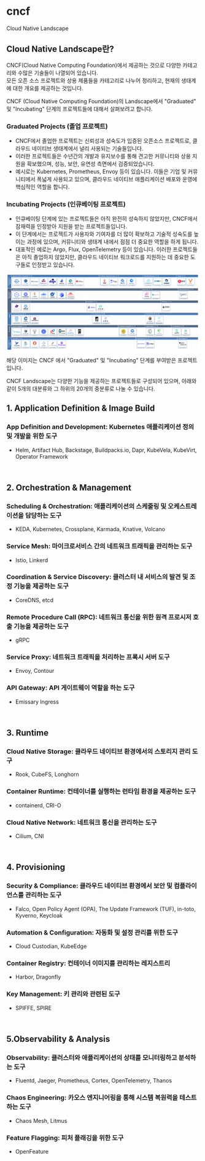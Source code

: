 # cncf
Cloud Native Landscape  

## Cloud Native Landscape란?
CNCF(Cloud Native Computing Foundation)에서 제공하는 것으로 다양한 카테고리와 수많은 기술들이 나열되어 있습니다.  
모든 오픈 소스 프로젝트와 상용 제품들을 카테고리로 나누어 정리하고, 현재의 생태계에 대한 개요를 제공하는 것입니다.  

CNCF (Cloud Native Computing Foundation)의 Landscape에서 "Graduated" 및 "Incubating" 단계의 프로젝트들에 대해서 살펴보려고 합니다.
<br>

### Graduated Projects (졸업 프로젝트)
- CNCF에서 졸업한 프로젝트는 신뢰성과 성숙도가 입증된 오픈소스 프로젝트로, 클라우드 네이티브 생태계에서 널리 사용되는 기술들입니다.  
- 이러한 프로젝트들은 수년간의 개발과 유지보수를 통해 견고한 커뮤니티와 상용 지원을 확보했으며, 성능, 보안, 유연성 측면에서 검증되었습니다.  
- 예시로는 Kubernetes, Prometheus, Envoy 등이 있습니다. 이들은 기업 및 커뮤니티에서 폭넓게 사용되고 있으며, 클라우드 네이티브 애플리케이션 배포와 운영에 핵심적인 역할을 합니다.  

### Incubating Projects (인큐베이팅 프로젝트)  
- 인큐베이팅 단계에 있는 프로젝트들은 아직 완전히 성숙하지 않았지만, CNCF에서 잠재력을 인정받아 지원을 받는 프로젝트들입니다.  
- 이 단계에서는 프로젝트가 사용자와 기여자를 더 많이 확보하고 기술적 성숙도를 높이는 과정에 있으며, 커뮤니티와 생태계 내에서 점점 더 중요한 역할을 하게 됩니다.  
- 대표적인 예로는 Argo, Flux, OpenTelemetry 등이 있습니다. 이러한 프로젝트들은 아직 졸업하지 않았지만, 클라우드 네이티브 워크로드를 지원하는 데 중요한 도구들로 인정받고 있습니다.  

![alt text](image.png)  

해당 이미지는 CNCF 에서 "Graduated" 및 "Incubating" 단계를 부여받은 프로젝트 입니다.  

CNCF Landscape는 다양한 기능을 제공하는 프로젝트들로 구성되어 있으며, 아래와 같이 5개의 대분류와 그 하위의 20개의 중분류로 나눌 수 있습니다.

## 1. Application Definition & Image Build
### App Definition and Development: Kubernetes 애플리케이션 정의 및 개발을 위한 도구
- Helm, Artifact Hub, Backstage, Buildpacks.io, Dapr, KubeVela, KubeVirt, Operator Framework
<br>

## 2. Orchestration & Management
### Scheduling & Orchestration: 애플리케이션의 스케줄링 및 오케스트레이션을 담당하는 도구
- KEDA, Kubernetes, Crossplane, Karmada, Knative, Volcano
### Service Mesh: 마이크로서비스 간의 네트워크 트래픽을 관리하는 도구
- Istio, Linkerd
### Coordination & Service Discovery: 클러스터 내 서비스의 발견 및 조정 기능을 제공하는 도구
- CoreDNS, etcd
### Remote Procedure Call (RPC): 네트워크 통신을 위한 원격 프로시저 호출 기능을 제공하는 도구
- gRPC
### Service Proxy: 네트워크 트래픽을 처리하는 프록시 서버 도구
- Envoy, Contour
### API Gateway: API 게이트웨이 역할을 하는 도구
- Emissary Ingress
<br>

## 3. Runtime
### Cloud Native Storage: 클라우드 네이티브 환경에서의 스토리지 관리 도구
- Rook, CubeFS, Longhorn
### Container Runtime: 컨테이너를 실행하는 런타임 환경을 제공하는 도구
- containerd, CRI-O
### Cloud Native Network: 네트워크 통신을 관리하는 도구
- Cilium, CNI
<br>

## 4. Provisioning
### Security & Compliance: 클라우드 네이티브 환경에서 보안 및 컴플라이언스를 관리하는 도구
- Falco, Open Policy Agent (OPA), The Update Framework (TUF), in-toto, Kyverno, Keycloak
### Automation & Configuration: 자동화 및 설정 관리를 위한 도구
- Cloud Custodian, KubeEdge
### Container Registry: 컨테이너 이미지를 관리하는 레지스트리
- Harbor, Dragonfly
### Key Management: 키 관리와 관련된 도구
- SPIFFE, SPIRE
<br>

## 5.Observability & Analysis
### Observability: 클러스터와 애플리케이션의 상태를 모니터링하고 분석하는 도구
- Fluentd, Jaeger, Prometheus, Cortex, OpenTelemetry, Thanos
### Chaos Engineering: 카오스 엔지니어링을 통해 시스템 복원력을 테스트하는 도구
- Chaos Mesh, Litmus
### Feature Flagging: 피처 플래깅을 위한 도구
- OpenFeature